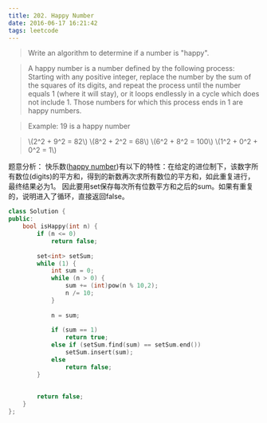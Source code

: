 ```yaml
---
title: 202. Happy Number
date: 2016-06-17 16:21:42
tags: leetcode
---
```


>Write an algorithm to determine if a number is "happy".

>A happy number is a number defined by the following process: Starting with any positive integer, replace the number by the sum of the squares of its digits, and repeat the process until the number equals 1 (where it will stay), or it loops endlessly in a cycle which does not include 1. Those numbers for which this process ends in 1 are happy numbers.

>Example: 19 is a happy number

>\\(2^2 + 9^2 = 82\\)
>\\(8^2 + 2^2 = 68\\)
>\\(6^2 + 8^2 = 100\\)
>\\(1^2 + 0^2 + 0^2 = 1\\)

题意分析：
快乐数([happy number](http://baike.baidu.com/link?url=4Of5b_C18F9NILgVFL7fPJDCiAPX8EwE_OHri_bu2hG9DDnRdECXwary2winnPRdbI8JNO_9XfdYHxPz3TZmiDKryGSOQRS_ZjPlne_x09zSV0utsK9Kk47zCq6Qr5LkpU-aS-uN8yllw-kVlrD5ka))有以下的特性：在给定的进位制下，该数字所有数位(digits)的平方和，得到的新数再次求所有数位的平方和，如此重复进行，最终结果必为1。
因此要用set保存每次所有位数平方和之后的sum。如果有重复的，说明进入了循环，直接返回false。 

```c++
class Solution {
public:
    bool isHappy(int n) {
        if (n <= 0)
            return false;
        
        set<int> setSum;
        while (1) {
            int sum = 0;
            while (n > 0) {
                sum += (int)pow(n % 10,2);
                n /= 10;
            }
    
            n = sum;
            
            if (sum == 1)
                return true;
            else if (setSum.find(sum) == setSum.end())
                setSum.insert(sum);
            else
                return false;
        }
        
        
        return false;
    }
};
```